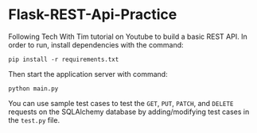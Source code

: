 # Flask-REST-Api-Practice
Following Tech With Tim tutorial on Youtube to build a basic REST API. In order to run, install dependencies with the command:
```
pip install -r requirements.txt
```
Then start the application server with command:
```
python main.py
```
You can use sample test cases to test the ```GET```, ```PUT```, ```PATCH```, and ```DELETE``` requests on the SQLAlchemy database by adding/modifying test cases in the ```test.py``` file.

